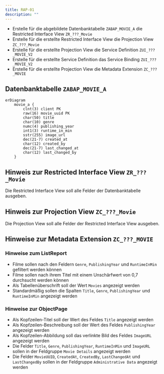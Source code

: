```yaml
---
title: RAP-01
description: ""
---
```


- Erstelle für die abgebildete Datenbanktabelle `ZABAP_MOVIE_A` die Restricted Interface View `ZR_???_Movie`
- Erstelle für die erstellte Restricted Interface View die Projection View `ZC_???_Movie`
- Erstelle für die erstellte Projection View die Service Definition `ZUI_???_MOVIE_V2`
- Erstelle für die erstellte Service Definition das Service Binding `ZUI_???_MOVIE_V2`
- Erstelle für die erstellte Projection View die Metadata Extension `ZC_???_MOVIE`

## Datenbanktabelle `ZABAP_MOVIE_A`

```mermaid
erDiagram
    movie_a {
        clnt(3) client PK
        raw(16) movie_uuid PK
        char(50) title
        char(10) genre
        numc(4) publishing_year
        int1(3) runtime_in_min
        sstr(255) image_url
        dec(21-7) created_at
        char(12) created_by
        dec(21-7) last_changed_at
        char(12) last_changed_by
    }
```

## Hinweis zur Restricted Interface View `ZR_???_Movie`

Die Restricted Interface View soll alle Felder der Datenbanktabelle ausgeben.

## Hinweis zur Projection View `ZC_???_Movie`

Die Projection View soll alle Felder der Restricted Interface View ausgeben.

## Hinweise zur Metadata Extension `ZC_???_MOVIE`

### Hinweise zum ListReport

- Filme sollen nach den Feldern `Genre`, `PublishingYear` und `RuntimeInMin` gefiltert werden können
- Filme sollen nach ihrem Titel mit einem Unschärfwert von 0,7 durchsucht werden können
- Als Tabellenüberschrift soll der Wert `Movies` angezeigt werden
- Standardmäßig sollen die Spalten `Title`, `Genre`, `PublishingYear` und `RuntimeInMin` angezeigt werden

### Hinweise zur ObjectPage

- Als Kopfzeilen-Titel soll der Wert des Feldes `Title` angezeigt werden
- Als Kopfzeilen-Beschreibung soll der Wert des Feldes `PublishingYear` angezeigt werden
- Als Kopfzeilen-Abbildung soll das verlinkte Bild des Feldes `ImageURL` angezeigt werden
- Die Felder `Title`, `Genre`, `PublishingYear`, `RuntimeInMin` und `ImageURL` sollen in der Feldgruppe `Movie Details` angezeigt werden
- Die Felder `MovieUUID`, `CreatedAt`, `CreatedBy`, `LastChangedAt` und `LastChangedBy` sollen in der Feldgruppe `Administrative Data` angezeigt werden
